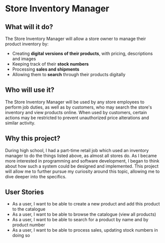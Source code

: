 # Store Inventory Manager

## What will it do?
The Store Inventory Manager will allow a store owner to manage their product inventory by:
- Creating **digital versions of their products**, with pricing, descriptions and images
- Keeping track of their **stock numbers**
- Processing **sales and shipments**
- Allowing them to **search** through their products digitally

## Who will use it?
The Store Inventory Manager will be used by any store employees 
to perform job duties, as well as by customers, who may search the
store's inventory and view products online. When used by customers,
certain actions may be restricted to prevent unauthorized price
alterations and similar activity.

## Why this project?
During high school, I had a part-time retail job which used an
inventory manager to do the things listed above, as
almost all stores do. As I became more interested in
programming and software development, I began to think
about how such a system could be designed and implemented.
This project will allow me to further pursue my curiosity
around this topic, allowing me to dive deeper into the specifics.

## User Stories
- As a user, I want to be able to create a new product and add this product to the catalogue
- As a user, I want to be able to browse the catalogue (view all products)
- As a user, I want to be able to search for a product by name and by product number
- As a user, I want to be able to process sales, updating stock numbers in doing so